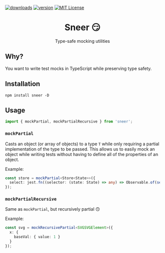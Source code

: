 [![downloads][downloads-badge]][npmcharts]
[![version][version-badge]][package]
[![MIT License][license-badge]][license]

<h1 align="center">
  Sneer 😏
</h1>
<p align="center">Type-safe mocking utilities</p>

## Why?
You want to write test mocks in TypeScript while preserving type safety.

## Installation
```
npm install sneer -D
```

## Usage
```ts
import { mockPartial, mockPartialRecursive } from 'sneer';
```

### `mockPartial`
Casts an object (or array of objects) to a type `T` while only requiring a partial implementation of the type to be passed. This allows us to easily mock an object while writing tests without having to define all of the properties of an object.

Example:
```ts
const store = mockPartial<Store<State>>({
  select: jest.fn((selector: (state: State) => any) => Observable.of(selector(state))),
});
```

### `mockPartialRecursive`
Same as `mockPartial`, but recursively partial 🙃

Example:
```ts
const svg = mockRecursivePartial<SVGSVGElement>({
  x: {
    baseVal: { value: 1 }
  }
});
```

[version-badge]: https://img.shields.io/npm/v/sneer.svg?style=flat-square
[package]: https://www.npmjs.com/package/sneer
[downloads-badge]: https://img.shields.io/npm/dm/sneer.svg?style=flat-square
[npmcharts]: https://npmcharts.com/compare/sneer
[license-badge]: https://img.shields.io/npm/l/sneer.svg?style=flat-square
[license]: https://github.com/vdsabev/sneer/blob/master/LICENSE.md
